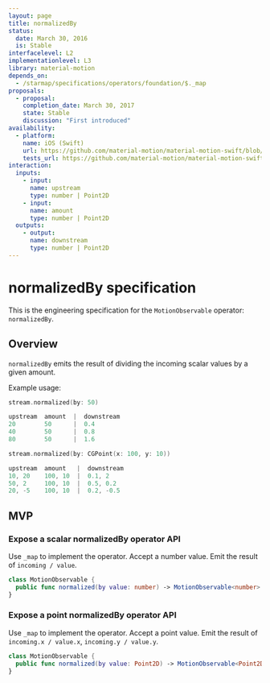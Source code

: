 ```yaml
---
layout: page
title: normalizedBy
status:
  date: March 30, 2016
  is: Stable
interfacelevel: L2
implementationlevel: L3
library: material-motion
depends_on:
  - /starmap/specifications/operators/foundation/$._map
proposals:
  - proposal:
    completion_date: March 30, 2017
    state: Stable
    discussion: "First introduced"
availability:
  - platform:
    name: iOS (Swift)
    url: https://github.com/material-motion/material-motion-swift/blob/develop/src/operators/normalizedBy.swift
    tests_url: https://github.com/material-motion/material-motion-swift/blob/develop/tests/unit/operator/normalizedByTests.swift
interaction:
  inputs:
    - input:
      name: upstream
      type: number | Point2D
    - input:
      name: amount
      type: number | Point2D
  outputs:
    - output:
      name: downstream
      type: number | Point2D
---
```


# normalizedBy specification

This is the engineering specification for the `MotionObservable` operator: `normalizedBy`.

## Overview

`normalizedBy` emits the result of dividing the incoming scalar values by a given amount.

Example usage:

```swift
stream.normalized(by: 50)

upstream  amount  |  downstream
20        50      |  0.4
40        50      |  0.8
80        50      |  1.6
```

```swift
stream.normalized(by: CGPoint(x: 100, y: 10))

upstream  amount   |  downstream
10, 20    100, 10  |  0.1, 2
50, 2     100, 10  |  0.5, 0.2
20, -5    100, 10  |  0.2, -0.5
```

## MVP

### Expose a scalar normalizedBy operator API

Use `_map` to implement the operator. Accept a number value. Emit the result of `incoming / value`.

```swift
class MotionObservable {
  public func normalized(by value: number) -> MotionObservable<number>
}
```

### Expose a point normalizedBy operator API

Use `_map` to implement the operator. Accept a point value. Emit the result of
`incoming.x / value.x`, `incoming.y / value.y`.

```swift
class MotionObservable {
  public func normalized(by value: Point2D) -> MotionObservable<Point2D>
}
```
